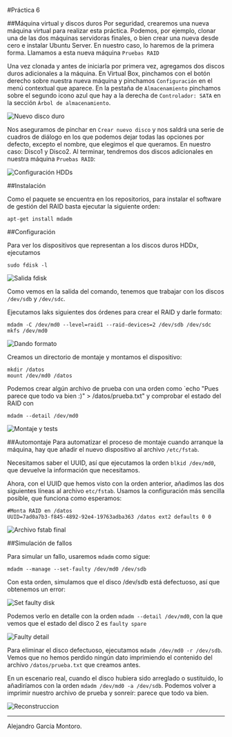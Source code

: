 #Práctica 6


##Máquina virtual y discos duros
Por seguridad, crearemos una nueva máquina virtual para realizar esta práctica. Podemos, por ejemplo, clonar una de las dos máquinas servidoras finales, o bien crear una nueva desde cero e instalar Ubuntu Server. En nuestro caso, lo haremos de la primera forma. Llamamos a esta nueva máquina `Pruebas RAID`

Una vez clonada y antes de iniciarla por primera vez, agregamos dos discos duros adicionales a la máquina. En Virtual Box, pinchamos con el botón derecho sobre nuestra nueva máquina y pinchamos `Configuración` en el menú contextual que aparece. En la pestaña de `Almacenamiento` pinchamos sobre el segundo icono azul que hay a la derecha de `Controlador: SATA` en la sección `Árbol de almacenamiento`.

![Nuevo disco duro](./IMGs/P6-01-NuevoDiscoDuro.png)

Nos aseguramos de pinchar en `Crear nuevo disco` y nos saldrá una serie de cuadros de diálogo en los  que podemos dejar todas las opciones por defecto, excepto el nombre, que elegimos el que queramos. En nuestro caso: Disco1 y Disco2. Al terminar, tendremos dos discos adicionales en nuestra máquina `Pruebas RAID`:

![Configuración HDDs](./IMGs/P6-02-ConfiguracionHDDs.png)	

##Instalación

Como el paquete se encuentra en los repositorios, para instalar el software de gestión del RAID basta ejecutar la siguiente orden:

```
apt-get install mdadm
```

##Configuración

Para ver los dispositivos que representan a los discos duros HDDx, ejecutamos

```
sudo fdisk -l
```

![Salida fdisk](./IMGs/P6-03-SalidaFdisk.png)

Como vemos en la salida del comando, tenemos que trabajar con los discos `/dev/sdb` y `/dev/sdc`.

Ejecutamos laks siguientes dos órdenes para crear el RAID y darle formato:

```
mdadm -C /dev/md0 --level=raid1 --raid-devices=2 /dev/sdb /dev/sdc
mkfs /dev/md0
```

![Dando formato](./IMGs/P6-04-DandoFormato.png)

Creamos un directorio de montaje y montamos el dispositivo:

```
mkdir /datos
mount /dev/md0 /datos
```

Podemos crear algún archivo de prueba con una orden como `echo "Pues parece que todo va bien :)" > /datos/prueba.txt" y comprobar el estado del RAID con

```
mdadm --detail /dev/md0
```

![Montaje y tests](./IMGs/P6-05-MontajeYPrueba.png)

##Automontaje
Para automatizar el proceso de montaje cuando arranque la máquina, hay que añadir el nuevo dispositivo al archivo `/etc/fstab`.

Necesitamos saber el UUID, así que ejecutamos la orden `blkid /dev/md0`, que devuelve la información que necesitamos.

Ahora, con el UUID que hemos visto con la orden anterior, añadimos las dos siguientes líneas al archivo `etc/fstab`. Usamos la configuración más sencilla posible, que funciona como esperamos:

```
#Monta RAID en /datos
UUID=7ad0a7b3-f845-4892-92e4-19763adba363 /datos ext2 defaults 0 0
```

![Archivo fstab final](./IMGs/P6-06-Fstab.png)

##Simulación de fallos

Para simular un fallo, usaremos `mdadm` como sigue:

```
mdadm --manage --set-faulty /dev/md0 /dev/sdb
```

Con esta orden, simulamos que el disco /dev/sdb está defectuoso, así que obtenemos un error:

![Set faulty disk](./IMGs/P6-07-SetFaulty.png)

Podemos verlo en detalle con la orden `mdadm --detail /dev/md0`, con la que vemos que el estado del disco 2 es `faulty spare`

![Faulty detail](./IMGs/P6-08-FaultyDetail.png)

Para eliminar el disco defectuoso, ejecutamos `mdadm /dev/md0 -r /dev/sdb`. Vemos que no hemos perdido ningún dato imprimiendo el contenido del archivo `/datos/prueba.txt` que creamos antes.

En un escenario real, cuando el disco hubiera sido arreglado o sustituido, lo añadiríamos con la orden `mdadm /dev/md0 -a /dev/sdb`. Podemos volver a imprimir nuestro archivo de prueba y sonreír: parece que todo va bien.

![Reconstruccion](./IMGs/P6-09-Reconstruccion.png)


----
Alejandro García Montoro.